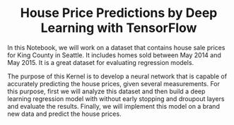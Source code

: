 # <center> House Price Predictions by Deep Learning with TensorFlow <center>
  
In this Notebook, we will work on a dataset that contains house sale prices for King County in Seattle. It includes homes sold between May 2014 and May 2015. It is a great dataset for evaluating regression models.

The purpose of this Kernel is to develop a neural network that is capable of accurately predicting the house prices, given several measurements. For this purpose, first we will analyze this dataset and then build a deep learning regression model with without early stopping and droupout layers and evaluate the results. Finally, we will implement this model on a brand new data and predict the house prices.
